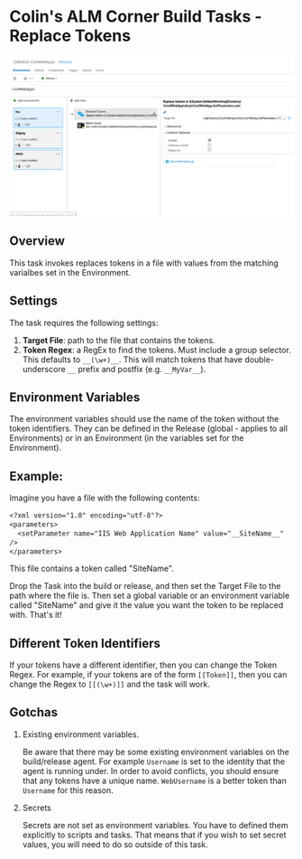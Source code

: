 # Colin's ALM Corner Build Tasks - Replace Tokens

![Replace Tokens Task](../../images/ss_replaceTokens.png)

## Overview
This task invokes replaces tokens in a file with values from the matching varialbes set in the Environment.

## Settings
The task requires the following settings:

1. **Target File**: path to the file that contains the tokens.
1. **Token Regex**: a RegEx to find the tokens. Must include a group selector. This defaults to `__(\w+)__`. This
will match tokens that have double-underscore `__` prefix and postfix (e.g. `__MyVar__`).

## Environment Variables
The environment variables should use the name of the token without the token identifiers. They can be
defined in the Release (global - applies to all Environments) or in an Environment (in the variables
set for the Environment).

## Example:
Imagine you have a file with the following contents:
```
<?xml version="1.0" encoding="utf-8"?>
<parameters>
  <setParameter name="IIS Web Application Name" value="__SiteName__" />
</parameters>  
```

This file contains a token called "SiteName".

Drop the Task into the build or release, and then set the Target File to the path where the file is. Then set
a global variable or an environment variable called "SiteName" and give it the value you want the token to be
replaced with. That's it!

## Different Token Identifiers
If your tokens have a different identifier, then you can change the Token Regex. For example, if your tokens
are of the form `[[Token]]`, then you can change the Regex to `[[(\w+)]]` and the task will work.

## Gotchas
1. Existing environment variables.

    Be aware that there may be some existing environment variables on the build/release agent. For example
`Username` is set to the identity that the agent is running under. In order to avoid conflicts, you should
ensure that any tokens have a unique name. `WebUsername` is a better token than `Username` for this reason.

1. Secrets

    Secrets are not set as environment variables. You have to defined them explicitly to scripts and tasks.
That means that if you wish to set secret values, you will need to do so outside of this task.
